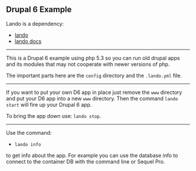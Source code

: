 Drupal 6 Example
----

Lando is a dependency:
  * [lando](https://github.com/kalabox/lando)
  * [lando docs](https://docs.lndo.io/)

----
This is a Drupal 6 example using php 5.3 so you can run old drupal apps and its
modules that may not cooperate with newer versions of php.

The important parts here are the `config` directory and the `.lando.yml` file.

----
If you want to put your own D6 app in place just remove the `www` directory and
put your D6 app into a new `www` directory. Then the command `lando start` will fire up your Drupal 6 app.

To bring the app down use: `lando stop`.

----
Use the command:
  * `lando info`

to get info about the app.  For example you can use the database info to connect to the container DB with the command line or Sequel Pro.
